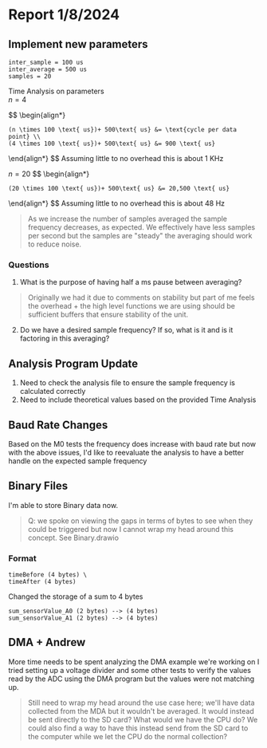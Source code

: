# Report 1/8/2024

## Implement new parameters 
```
inter_sample = 100 us
inter_average = 500 us 
samples = 20 
```
Time Analysis on parameters\
$n = 4$

$$
\begin{align*}
    
    (n \times 100 \text{ us})+ 500\text{ us} &= \text{cycle per data point} \\
    (4 \times 100 \text{ us})+ 500\text{ us} &= 900 \text{ us}
\end{align*}
$$
Assuming little to no overhead this is about $1\text{ KHz}$

$n = 20$
$$
\begin{align*}
    
    (20 \times 100 \text{ us})+ 500\text{ us} &= 20,500 \text{ us}
\end{align*}
$$
Assuming little to no overhead this is about $48\text{ Hz}$

> As we increase the number of samples averaged the sample frequency decreases, as expected. We effectively have less samples per second but the samples are "steady" the averaging should work to reduce noise.

### Questions 
1. What is the purpose of having half a ms pause between averaging? 
> Originally we had it due to comments on stability but part of me feels the overhead + the high level functions we are using should be sufficient buffers that ensure stability of the unit.

2. Do we have a desired sample frequency? If so, what is it and is it factoring in this averaging? 

## Analysis Program Update

1. Need to check the analysis file to ensure the sample frequency is calculated correctly 
2. Need to include theoretical values based on the provided Time Analysis 

## Baud Rate Changes 

Based on the M0 tests the frequency does increase with baud rate but now with the above issues, I'd like to reevaluate the analysis to have a better handle on the expected sample frequency 

## Binary Files 
I'm able to store Binary data now. 

> Q: we spoke on viewing the gaps in terms of bytes to see when they could be triggered but now I cannot wrap my head around this concept. See Binary.drawio

### Format 
```
timeBefore (4 bytes) \
timeAfter (4 bytes) 
```
Changed the storage of a sum to 4 bytes 
```
sum_sensorValue_A0 (2 bytes) --> (4 bytes)
sum_sensorValue_A1 (2 bytes) --> (4 bytes)
```

## DMA + Andrew 

More time needs to be spent analyzing the DMA example we're working on 
I tried setting up a voltage divider and some other tests to verify the values read by the ADC using the DMA program but the values were not matching up. 

> Still need to wrap my head around the use case here; we'll have data collected from the MDA but it wouldn't be averaged. It would instead be sent directly to the SD card? What would we have the CPU do? We could also find a way to have this instead send from the SD card to the computer while we let the CPU do the normal collection? 